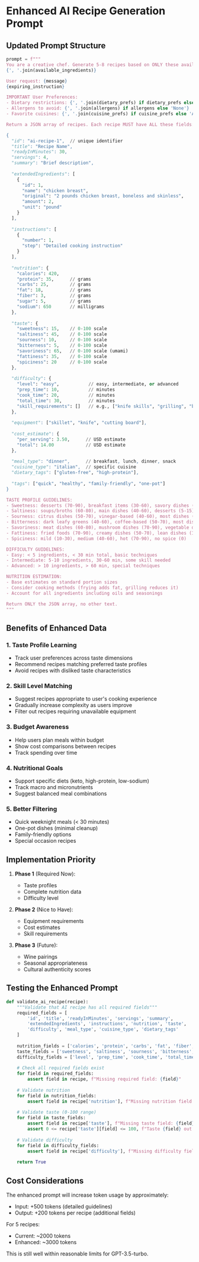 # Enhanced AI Recipe Generation Prompt

## Updated Prompt Structure

```python
prompt = f"""
You are a creative chef. Generate 5-8 recipes based on ONLY these available ingredients:
{', '.join(available_ingredients)}

User request: {message}
{expiring_instruction}

IMPORTANT User Preferences:
- Dietary restrictions: {', '.join(dietary_prefs) if dietary_prefs else 'None'}
- Allergens to avoid: {', '.join(allergens) if allergens else 'None'}
- Favorite cuisines: {', '.join(cuisine_prefs) if cuisine_prefs else 'Any'}

Return a JSON array of recipes. Each recipe MUST have ALL these fields:

{
  "id": "ai-recipe-1",  // unique identifier
  "title": "Recipe Name",
  "readyInMinutes": 30,
  "servings": 4,
  "summary": "Brief description",
  
  "extendedIngredients": [
    {
      "id": 1,
      "name": "chicken breast",
      "original": "2 pounds chicken breast, boneless and skinless",
      "amount": 2,
      "unit": "pound"
    }
  ],
  
  "instructions": [
    {
      "number": 1,
      "step": "Detailed cooking instruction"
    }
  ],
  
  "nutrition": {
    "calories": 420,
    "protein": 35,      // grams
    "carbs": 25,        // grams
    "fat": 18,          // grams
    "fiber": 3,         // grams
    "sugar": 5,         // grams
    "sodium": 650       // milligrams
  },
  
  "taste": {
    "sweetness": 15,    // 0-100 scale
    "saltiness": 45,    // 0-100 scale
    "sourness": 10,     // 0-100 scale
    "bitterness": 5,    // 0-100 scale
    "savoriness": 65,   // 0-100 scale (umami)
    "fattiness": 35,    // 0-100 scale
    "spiciness": 20     // 0-100 scale
  },
  
  "difficulty": {
    "level": "easy",           // easy, intermediate, or advanced
    "prep_time": 10,           // minutes
    "cook_time": 20,           // minutes
    "total_time": 30,          // minutes
    "skill_requirements": []   // e.g., ["knife skills", "grilling", "baking"]
  },
  
  "equipment": ["skillet", "knife", "cutting board"],
  
  "cost_estimate": {
    "per_serving": 3.50,      // USD estimate
    "total": 14.00            // USD estimate
  },
  
  "meal_type": "dinner",      // breakfast, lunch, dinner, snack
  "cuisine_type": "italian",  // specific cuisine
  "dietary_tags": ["gluten-free", "high-protein"],
  
  "tags": ["quick", "healthy", "family-friendly", "one-pot"]
}

TASTE PROFILE GUIDELINES:
- Sweetness: desserts (70-90), breakfast items (30-60), savory dishes (0-20)
- Saltiness: soups/broths (60-80), main dishes (40-60), desserts (5-15)
- Sourness: citrus dishes (50-70), vinegar-based (40-60), most dishes (5-20)
- Bitterness: dark leafy greens (40-60), coffee-based (50-70), most dishes (0-10)
- Savoriness: meat dishes (60-80), mushroom dishes (70-90), vegetable dishes (30-50)
- Fattiness: fried foods (70-90), creamy dishes (50-70), lean dishes (10-30)
- Spiciness: mild (10-30), medium (40-60), hot (70-90), no spice (0)

DIFFICULTY GUIDELINES:
- Easy: < 5 ingredients, < 30 min total, basic techniques
- Intermediate: 5-10 ingredients, 30-60 min, some skill needed
- Advanced: > 10 ingredients, > 60 min, special techniques

NUTRITION ESTIMATION:
- Base estimates on standard portion sizes
- Consider cooking methods (frying adds fat, grilling reduces it)
- Account for all ingredients including oils and seasonings

Return ONLY the JSON array, no other text.
"""
```

## Benefits of Enhanced Data

### 1. **Taste Profile Learning**
- Track user preferences across taste dimensions
- Recommend recipes matching preferred taste profiles
- Avoid recipes with disliked taste characteristics

### 2. **Skill Level Matching**
- Suggest recipes appropriate to user's cooking experience
- Gradually increase complexity as users improve
- Filter out recipes requiring unavailable equipment

### 3. **Budget Awareness**
- Help users plan meals within budget
- Show cost comparisons between recipes
- Track spending over time

### 4. **Nutritional Goals**
- Support specific diets (keto, high-protein, low-sodium)
- Track macro and micronutrients
- Suggest balanced meal combinations

### 5. **Better Filtering**
- Quick weeknight meals (< 30 minutes)
- One-pot dishes (minimal cleanup)
- Family-friendly options
- Special occasion recipes

## Implementation Priority

1. **Phase 1** (Required Now):
   - Taste profiles
   - Complete nutrition data
   - Difficulty level

2. **Phase 2** (Nice to Have):
   - Equipment requirements
   - Cost estimates
   - Skill requirements

3. **Phase 3** (Future):
   - Wine pairings
   - Seasonal appropriateness
   - Cultural authenticity scores

## Testing the Enhanced Prompt

```python
def validate_ai_recipe(recipe):
    """Validate that AI recipe has all required fields"""
    required_fields = [
        'id', 'title', 'readyInMinutes', 'servings', 'summary',
        'extendedIngredients', 'instructions', 'nutrition', 'taste',
        'difficulty', 'meal_type', 'cuisine_type', 'dietary_tags'
    ]
    
    nutrition_fields = ['calories', 'protein', 'carbs', 'fat', 'fiber', 'sugar', 'sodium']
    taste_fields = ['sweetness', 'saltiness', 'sourness', 'bitterness', 'savoriness', 'fattiness', 'spiciness']
    difficulty_fields = ['level', 'prep_time', 'cook_time', 'total_time']
    
    # Check all required fields exist
    for field in required_fields:
        assert field in recipe, f"Missing required field: {field}"
    
    # Validate nutrition
    for field in nutrition_fields:
        assert field in recipe['nutrition'], f"Missing nutrition field: {field}"
    
    # Validate taste (0-100 range)
    for field in taste_fields:
        assert field in recipe['taste'], f"Missing taste field: {field}"
        assert 0 <= recipe['taste'][field] <= 100, f"Taste {field} out of range"
    
    # Validate difficulty
    for field in difficulty_fields:
        assert field in recipe['difficulty'], f"Missing difficulty field: {field}"
    
    return True
```

## Cost Considerations

The enhanced prompt will increase token usage by approximately:
- Input: +500 tokens (detailed guidelines)
- Output: +200 tokens per recipe (additional fields)

For 5 recipes:
- Current: ~2000 tokens
- Enhanced: ~3000 tokens

This is still well within reasonable limits for GPT-3.5-turbo.